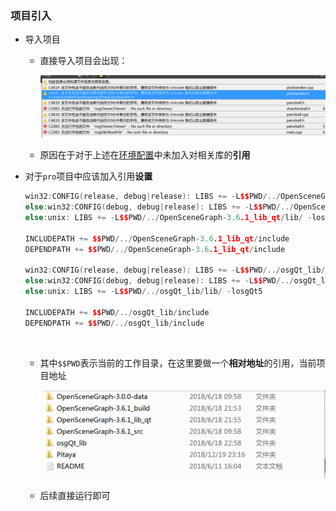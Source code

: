 ### 项目引入

- 导入项目

  - 直接导入项目会出现：

    ![1545232307572](assets/1545232307572.png)

  - 原因在于对于上述在[环境配置](./environmentalConfiguration.md)中未加入对相关库的**引用**

- 对于`pro`项目中应该加入引用**设置**

  ```c++
  win32:CONFIG(release, debug|release): LIBS += -L$$PWD/../OpenSceneGraph-3.6.1_lib_qt/lib/ -losg
  else:win32:CONFIG(debug, debug|release): LIBS += -L$$PWD/../OpenSceneGraph-3.6.1_lib_qt/lib/ -losgd
  else:unix: LIBS += -L$$PWD/../OpenSceneGraph-3.6.1_lib_qt/lib/ -losg
  
  INCLUDEPATH += $$PWD/../OpenSceneGraph-3.6.1_lib_qt/include
  DEPENDPATH += $$PWD/../OpenSceneGraph-3.6.1_lib_qt/include
  
  win32:CONFIG(release, debug|release): LIBS += -L$$PWD/../osgQt_lib/lib/ -losgQt5
  else:win32:CONFIG(debug, debug|release): LIBS += -L$$PWD/../osgQt_lib/lib/ -losgQt5d
  else:unix: LIBS += -L$$PWD/../osgQt_lib/lib/ -losgQt5
  
  INCLUDEPATH += $$PWD/../osgQt_lib/include
  DEPENDPATH += $$PWD/../osgQt_lib/include
  ```

  ​	

  - 其中`$$PWD`表示当前的工作目录，在这里要做一个**相对地址**的引用，当前项目地址

    ![1545232774327](assets/1545232774327.png)

  - 后续直接运行即可

